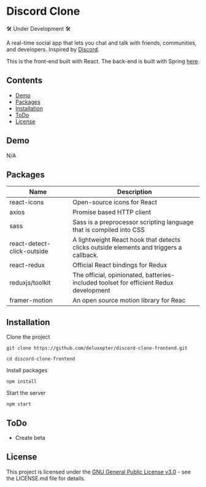 # Discord Clone

🛠️ Under Development 🛠️

A real-time social app that lets you chat and talk with friends, communities, and developers. Inspired by [Discord](https://discord.com/).

This is the front-end built with React. The back-end is built with Spring [here]("https://TODO").


## Contents

- [Demo](#demo)
- [Packages](#packages)
- [Installation](#installation)
- [ToDo](#todo)
- [License](#license)


## Demo

N/A

## Packages
| Name                       | Description                                                                            |
|----------------------------|----------------------------------------------------------------------------------------|
| react-icons                | Open-source icons for React                                                            |
| axios                      | Promise based HTTP client                                                              |
| sass                       | Sass is a preprocessor scripting language that is  compiled into CSS                   |
| react-detect-click-outside | A lightweight React hook that detects clicks outside elements and triggers a callback. |
| react-redux                | Official React bindings for Redux                                                      |
| reduxjs/toolkit            | The official, opinionated, batteries-included toolset for efficient Redux development  |
| framer-motion              | An open source motion library for Reac                                                 |


## Installation

Clone the project

```
git clone https://github.com/deluxepter/discord-clone-frontend.git

cd discord-clone-frontend
```

Install packages

```
npm install
```

Start the server

```
npm start
```

## ToDo

- Create beta

## License

This project is licensed under the [GNU General Public License v3.0](https://github.com/Deluxepter/discord-clone-frontend/blob/master/LICENSE) - see
the LICENSE.md file for details.
